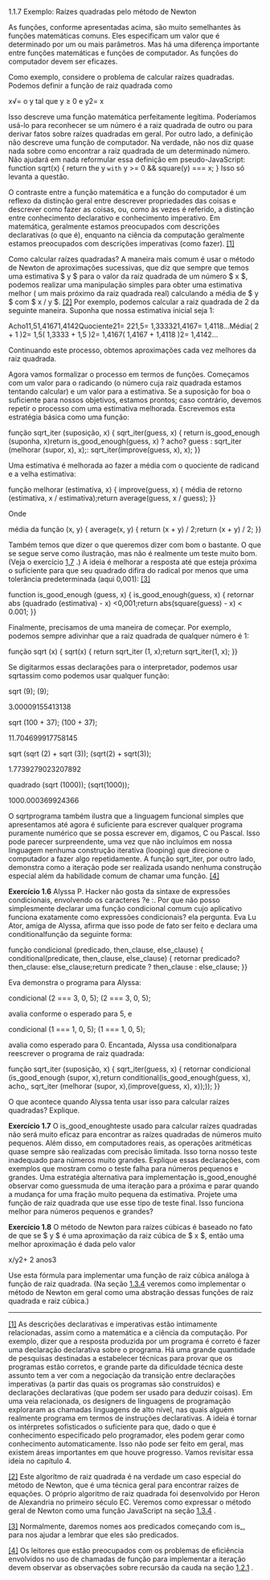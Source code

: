 1.1.7 Exemplo: Raízes quadradas pelo método de Newton

As funções, conforme apresentadas acima, são muito semelhantes às funções matemáticas comuns. Eles especificam um valor que é determinado por um ou mais parâmetros. Mas há uma diferença importante entre funções matemáticas e funções de computador. As funções do computador devem ser eficazes.

Como exemplo, considere o problema de calcular raízes quadradas. Podemos definir a função de raiz quadrada como

x√= o y tal que y ≥ 0 e y2= x

Isso descreve uma função matemática perfeitamente legítima. Poderíamos usá-lo para reconhecer se um número é a raiz quadrada de outro ou para derivar fatos sobre raízes quadradas em geral. Por outro lado, a definição não descreve uma função de computador. Na verdade, não nos diz quase nada sobre como encontrar a raiz quadrada de um determinado número. Não ajudará em nada reformular essa definição em pseudo-JavaScript: function sqrt(x) { return the y $\texttt{with}$ y >= 0 && square(y) === x; } Isso só levanta a questão.

O contraste entre a função matemática e a função do computador é um reflexo da distinção geral entre descrever propriedades das coisas e descrever como fazer as coisas, ou, como às vezes é referido, a distinção entre conhecimento declarativo e conhecimento imperativo. Em matemática, geralmente estamos preocupados com descrições declarativas (o que é), enquanto na ciência da computação geralmente estamos preocupados com descrições imperativas (como fazer). [[1]](https://so45nujb3h4koud7nsjm2lne4u-ac4c6men2g7xr2a-github.translate.goog/sicp/chapters/1.1.7.html#footnote-1)

Como calcular raízes quadradas? A maneira mais comum é usar o método de Newton de aproximações sucessivas, que diz que sempre que temos uma estimativa $ y $ para o valor da raiz quadrada de um número $ x $, podemos realizar uma manipulação simples para obter uma estimativa melhor ( um mais próximo da raiz quadrada real) calculando a média de $ y $ com $ x / y $. [[2]](https://so45nujb3h4koud7nsjm2lne4u-ac4c6men2g7xr2a-github.translate.goog/sicp/chapters/1.1.7.html#footnote-2) Por exemplo, podemos calcular a raiz quadrada de 2 da seguinte maneira. Suponha que nossa estimativa inicial seja 1:

Acho11,51,41671,4142Quociente21= 221,5= 1,333321,4167= 1,4118…Média( 2 + 1 )2= 1,5( 1,3333 + 1,5 )2= 1,4167( 1,4167 + 1,4118 )2= 1,4142…

Continuando este processo, obtemos aproximações cada vez melhores da raiz quadrada.

Agora vamos formalizar o processo em termos de funções. Começamos com um valor para o radicando (o número cuja raiz quadrada estamos tentando calcular) e um valor para a estimativa. Se a suposição for boa o suficiente para nossos objetivos, estamos prontos; caso contrário, devemos repetir o processo com uma estimativa melhorada. Escrevemos esta estratégia básica como uma função:

função sqrt_iter (suposição, x) { sqrt_iter(guess, x) { return is_good_enough (suponha, x)return is_good_enough(guess, x) ? acho? guess : sqrt_iter (melhorar (supor, x), x);: sqrt_iter(improve(guess, x), x); }}

Uma estimativa é melhorada ao fazer a média com o quociente de radicand e a velha estimativa:

função melhorar (estimativa, x) { improve(guess, x) { média de retorno (estimativa, x / estimativa);return average(guess, x / guess); }}

Onde

média da função (x, y) { average(x, y) { return (x + y) / 2;return (x + y) / 2; }}

Também temos que dizer o que queremos dizer com bom o bastante. O que se segue serve como ilustração, mas não é realmente um teste muito bom. (Veja o exercício [1,7](https://so45nujb3h4koud7nsjm2lne4u-ac4c6men2g7xr2a-github.translate.goog/sicp/chapters/1.1.7.html#ex_1.7) .) A ideia é melhorar a resposta até que esteja próxima o suficiente para que seu quadrado difira do radical por menos que uma tolerância predeterminada (aqui 0,001): [[3]](https://so45nujb3h4koud7nsjm2lne4u-ac4c6men2g7xr2a-github.translate.goog/sicp/chapters/1.1.7.html#footnote-3)

function is_good_enough (guess, x) { is_good_enough(guess, x) { retornar abs (quadrado (estimativa) - x) <0,001;return abs(square(guess) - x) < 0.001; }}

Finalmente, precisamos de uma maneira de começar. Por exemplo, podemos sempre adivinhar que a raiz quadrada de qualquer número é 1:

função sqrt (x) { sqrt(x) { return sqrt_iter (1, x);return sqrt_iter(1, x); }}

Se digitarmos essas declarações para o interpretador, podemos usar sqrtassim como podemos usar qualquer função:

sqrt (9); (9);

3.00009155413138

sqrt (100 + 37); (100 + 37);

11.704699917758145

sqrt (sqrt (2) + sqrt (3)); (sqrt(2) + sqrt(3));

1.7739279023207892

quadrado (sqrt (1000)); (sqrt(1000));

1000.000369924366

O sqrtprograma também ilustra que a linguagem funcional simples que apresentamos até agora é suficiente para escrever qualquer programa puramente numérico que se possa escrever em, digamos, C ou Pascal. Isso pode parecer surpreendente, uma vez que não incluímos em nossa linguagem nenhuma construção iterativa (looping) que direcione o computador a fazer algo repetidamente. A função sqrt_iter, por outro lado, demonstra como a iteração pode ser realizada usando nenhuma construção especial além da habilidade comum de chamar uma função. [[4]](https://so45nujb3h4koud7nsjm2lne4u-ac4c6men2g7xr2a-github.translate.goog/sicp/chapters/1.1.7.html#footnote-4)

**Exercício 1.6** Alyssa P. Hacker não gosta da sintaxe de expressões condicionais, envolvendo os caracteres ?e :. Por que não posso simplesmente declarar uma função condicional comum cujo aplicativo funciona exatamente como expressões condicionais? ela pergunta. Eva Lu Ator, amiga de Alyssa, afirma que isso pode de fato ser feito e declara uma conditionalfunção da seguinte forma:

função condicional (predicado, then_clause, else_clause) { conditional(predicate, then_clause, else_clause) { retornar predicado? then_clause: else_clause;return predicate ? then_clause : else_clause; }}

Eva demonstra o programa para Alyssa:

condicional (2 === 3, 0, 5); (2 === 3, 0, 5);

avalia conforme o esperado para 5, e

condicional (1 === 1, 0, 5); (1 === 1, 0, 5);

avalia como esperado para 0. Encantada, Alyssa usa conditionalpara reescrever o programa de raiz quadrada:

função sqrt_iter (suposição, x) { sqrt_iter(guess, x) { retornar condicional (is_good_enough (supor, x),return conditional(is_good_enough(guess, x), acho,, sqrt_iter (melhorar (supor, x),(improve(guess, x), x));)); }}

O que acontece quando Alyssa tenta usar isso para calcular raízes quadradas? Explique.

**Exercício 1.7** O is_good_enoughteste usado para calcular raízes quadradas não será muito eficaz para encontrar as raízes quadradas de números muito pequenos. Além disso, em computadores reais, as operações aritméticas quase sempre são realizadas com precisão limitada. Isso torna nosso teste inadequado para números muito grandes. Explique essas declarações, com exemplos que mostram como o teste falha para números pequenos e grandes. Uma estratégia alternativa para implementação is_good_enoughé observar como guessmuda de uma iteração para a próxima e parar quando a mudança for uma fração muito pequena da estimativa. Projete uma função de raiz quadrada que use esse tipo de teste final. Isso funciona melhor para números pequenos e grandes?

**Exercício 1.8** O método de Newton para raízes cúbicas é baseado no fato de que se $ y $ é uma aproximação da raiz cúbica de $ x $, então uma melhor aproximação é dada pelo valor

x/y2+ 2 anos3

Use esta fórmula para implementar uma função de raiz cúbica análoga à função de raiz quadrada. (Na seção [1.3.4](https://so45nujb3h4koud7nsjm2lne4u-ac4c6men2g7xr2a-github.translate.goog/sicp/chapters/1.3.4.html) veremos como implementar o método de Newton em geral como uma abstração dessas funções de raiz quadrada e raiz cúbica.)

---

[[1]](https://so45nujb3h4koud7nsjm2lne4u-ac4c6men2g7xr2a-github.translate.goog/sicp/chapters/1.1.7.html#footnote-link-1) As descrições declarativas e imperativas estão intimamente relacionadas, assim como a matemática e a ciência da computação. Por exemplo, dizer que a resposta produzida por um programa é correto é fazer uma declaração declarativa sobre o programa. Há uma grande quantidade de pesquisas destinadas a estabelecer técnicas para provar que os programas estão corretos, e grande parte da dificuldade técnica deste assunto tem a ver com a negociação da transição entre declarações imperativas (a partir das quais os programas são construídos) e declarações declarativas (que podem ser usado para deduzir coisas). Em uma veia relacionada, os designers de linguagens de programação exploraram as chamadas linguagens de alto nível, nas quais alguém realmente programa em termos de instruções declarativas. A ideia é tornar os intérpretes sofisticados o suficiente para que, dado o que é conhecimento especificado pelo programador, eles podem gerar como conhecimento automaticamente. Isso não pode ser feito em geral, mas existem áreas importantes em que houve progresso. Vamos revisitar essa ideia no capítulo 4.

[[2]](https://so45nujb3h4koud7nsjm2lne4u-ac4c6men2g7xr2a-github.translate.goog/sicp/chapters/1.1.7.html#footnote-link-2) Este algoritmo de raiz quadrada é na verdade um caso especial do método de Newton, que é uma técnica geral para encontrar raízes de equações. O próprio algoritmo de raiz quadrada foi desenvolvido por Heron de Alexandria no primeiro século EC. Veremos como expressar o método geral de Newton como uma função JavaScript na seção [1.3.4](https://so45nujb3h4koud7nsjm2lne4u-ac4c6men2g7xr2a-github.translate.goog/sicp/chapters/1.3.4.html) .

[[3]](https://so45nujb3h4koud7nsjm2lne4u-ac4c6men2g7xr2a-github.translate.goog/sicp/chapters/1.1.7.html#footnote-link-3) Normalmente, daremos nomes aos predicados começando com is\_, para nos ajudar a lembrar que eles são predicados.

[[4]](https://so45nujb3h4koud7nsjm2lne4u-ac4c6men2g7xr2a-github.translate.goog/sicp/chapters/1.1.7.html#footnote-link-4) Os leitores que estão preocupados com os problemas de eficiência envolvidos no uso de chamadas de função para implementar a iteração devem observar as observações sobre recursão da cauda na seção [1.2.1](https://so45nujb3h4koud7nsjm2lne4u-ac4c6men2g7xr2a-github.translate.goog/sicp/chapters/1.2.1.html) .
